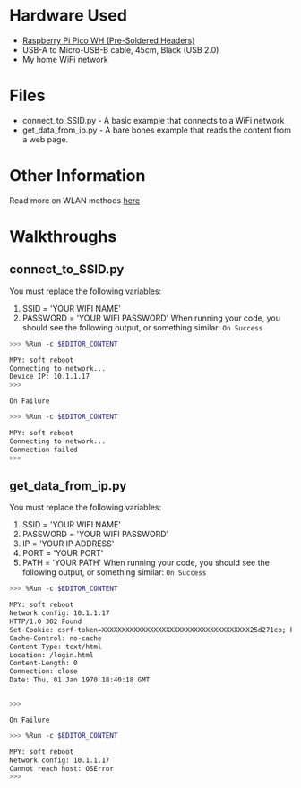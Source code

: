 # Hardware Used
- [Raspberry Pi Pico WH (Pre-Soldered Headers)](https://www.pishop.us/product/raspberry-pi-pico-wh-pre-soldered-headers/?src=raspberrypi)
- USB-A to Micro-USB-B cable, 45cm, Black (USB 2.0)
- My home WiFi network
# Files
- connect_to_SSID.py - A basic example that connects to a WiFi network
- get_data_from_ip.py - A bare bones example that reads the content from a web page.
# Other Information
Read more on WLAN methods [here](https://docs.micropython.org/en/latest/library/network.WLAN.html)
# Walkthroughs
## connect_to_SSID.py
You must replace the following variables:
1. SSID = 'YOUR WIFI NAME'
2. PASSWORD = 'YOUR WIFI PASSWORD'
When running your code, you should see the following output, or something similar:
`On Success`
```bash
>>> %Run -c $EDITOR_CONTENT

MPY: soft reboot
Connecting to network...
Device IP: 10.1.1.17
>>>
```
`On Failure`
```bash
>>> %Run -c $EDITOR_CONTENT

MPY: soft reboot
Connecting to network...
Connection failed
>>>
```
## get_data_from_ip.py
You must replace the following variables:
1. SSID = 'YOUR WIFI NAME'
2. PASSWORD = 'YOUR WIFI PASSWORD'
3. IP = 'YOUR IP ADDRESS'
4. PORT = 'YOUR PORT'
5. PATH = 'YOUR PATH'
When running your code, you should see the following output, or something similar:
`On Success`
```bash
>>> %Run -c $EDITOR_CONTENT

MPY: soft reboot
Network config: 10.1.1.17
HTTP/1.0 302 Found
Set-Cookie: csrf-token=XXXXXXXXXXXXXXXXXXXXXXXXXXXXXXXXXXXXX25d271cb; Path=/
Cache-Control: no-cache
Content-Type: text/html
Location: /login.html
Content-Length: 0
Connection: close
Date: Thu, 01 Jan 1970 18:40:18 GMT


>>>

```
`On Failure`
```bash
>>> %Run -c $EDITOR_CONTENT

MPY: soft reboot
Network config: 10.1.1.17
Cannot reach host: OSError
>>>
```
